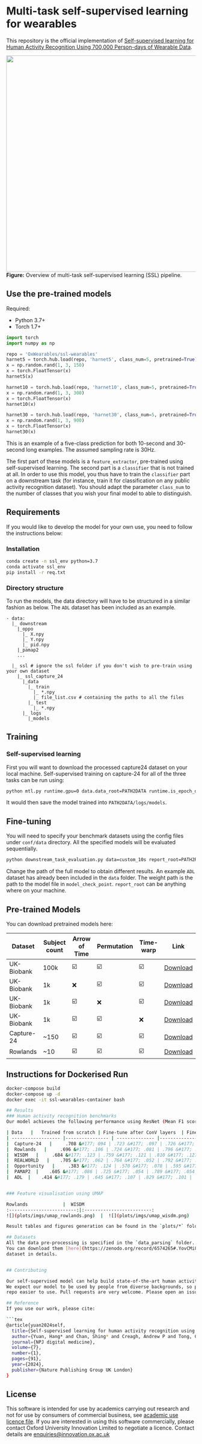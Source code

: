 # Multi-task self-supervised learning for wearables

This repository is the official implementation of [Self-supervised learning for Human Activity Recognition Using 700,000 Person-days of Wearable Data](https://arxiv.org/abs/2206.02909).

<img src="plots/imgs/SSL_pipeline.png" width="600" height="575"/><br>
<b>Figure:</b> Overview of multi-task self-supervised learning (SSL) pipeline. 

## Use the pre-trained models
Required:
* Python 3.7+
* Torch 1.7+

```python
import torch
import numpy as np

repo = 'OxWearables/ssl-wearables'
harnet5 = torch.hub.load(repo, 'harnet5', class_num=5, pretrained=True)
x = np.random.rand(1, 3, 150)
x = torch.FloatTensor(x)
harnet5(x)

harnet10 = torch.hub.load(repo, 'harnet10', class_num=5, pretrained=True)
x = np.random.rand(1, 3, 300)
x = torch.FloatTensor(x)
harnet10(x)

harnet30 = torch.hub.load(repo, 'harnet30', class_num=5, pretrained=True)
x = np.random.rand(1, 3, 900)
x = torch.FloatTensor(x)
harnet30(x)
```
This is an example of a five-class prediction for both 10-second and 30-second long examples.
The assumed sampling rate is 30Hz. 

The first part of these models is a `feature_extractor`, pre-trained using self-supervised learning. The second part is a `classifier` that is not trained at all. In order to use this model, you thus have to train the `classifier` part on a downstream task (for instance, train it for classification on any public activity recognition dataset). You should adapt the parameter `class_num` to the number of classes that you wish your final model to able to distinguish.


## Requirements
If you would like to develop the model for your own use, you need to follow the instructions below:
### Installation
```bash
conda create -n ssl_env python=3.7
conda activate ssl_env
pip install -r req.txt
```


### Directory structure
To run the models, the data directory will have to be structured in a similar fashion as below. The `ADL` dataset has been included
as an example.
```shell
- data:
  |_ downstream
    |_oppo
      |_ X.npy
      |_ Y.npy
      |_ pid.npy
    |_pamap2
    ...

  |_ ssl # ignore the ssl folder if you don't wish to pre-train using your own dataset
    |_ ssl_capture_24
      |_data
        |_ train
          |_ *.npy
          |_ file_list.csv # containing the paths to all the files
        |_ test
          |_ *.npy
      |_ logs
        |_models
```


## Training
### Self-supervised learning
First you will want to download the processed capture24 dataset on your local machine. Self-supervised training on capture-24 for all of the three tasks can be run using:
```bash
python mtl.py runtime.gpu=0 data.data_root=PATH2DATA runtime.is_epoch_data=True data=ssl_capture_24 task=all task.scale=false augmentation=all   model=resnet data.batch_subject_num=5 dataloader=ten_sec
```
It would then save the model trained into `PATH2DATA/logs/models`.

## Fine-tuning
You will need to specify your benchmark datasets using the config files under `conf/data` directory.
All the specified models will be evaluated sequentially.
```bash
python downstream_task_evaluation.py data=custom_10s report_root=PATH2REPORT evaluation.flip_net_path=PATH2WEIGHT data.data_root=PATH2DATA is_dist=True evaluation=all
```
Change the path of the full model to obtain different results. An example `ADL` dataset has already been included in the
`data` folder.  The weight path is the path to the model file in `model_check_point`. `report_root` can be
anything where on your machine.

## Pre-trained Models
You can download pretrained models here:

| Dataset   |   Subject count | Arrow of Time | Permutation | Time-warp |  Link |
| ------------------ |---------------- | -------------- |---------------- |  --- | ---|
|  UK-Biobank   |  100k | ☑️  |  ☑️  |   ☑️  | [Download](https://wearables-files.ndph.ox.ac.uk/files/ssl/mtl_best.mdl) |
|  UK-Biobank   |  1k | ❌  | ☑️ |     ☑️️  | [Download](https://wearables-files.ndph.ox.ac.uk/files/ssl/aFalse_pTrue_tTrue.mdl) |
|  UK-Biobank   |  1k |  ☑️   |❌ |  ☑️  | [Download](https://wearables-files.ndph.ox.ac.uk/files/ssl/aTrue_pFalse_tTrue.mdl) |
|  UK-Biobank   |  1k |   ☑️ | ☑️  |   ❌  | [Download](https://wearables-files.ndph.ox.ac.uk/files/ssl/aTrue_pTrue_tFalse.mdl) |
|  Capture-24   |  ~150 | ☑️  |  ☑️  |   ☑️  | [Download](https://wearables-files.ndph.ox.ac.uk/files/ssl/ssl_capture24.mdl) |
|  Rowlands   |  ~10 | ☑️  |  ☑️  |   ☑️  | [Download](https://wearables-files.ndph.ox.ac.uk/files/ssl/ssl_rowlands.mdl) |

## Instructions for  Dockerised Run
```bash
docker-compose build
docker-compose up -d
docker exec -it ssl-wearables-container bash

## Results
### Human activity recognition benchmarks
Our model achieves the following performance using ResNet (Mean F1 score &#177; SD):

| Data   |   Trained from scratch | Fine-tune after ConV layers  | Fine-tune all layers | Improvement % |
| ------------------ |---------------- | -------------- |---------------- |  --- |
|  Capture-24   |     .708 &#177; 094 | .723 &#177; .097 | .726 &#177; .093  |  2.5 |
|  Rowlands   |     .696 &#177; .106 | .724 &#177; .081 | .796 &#177; .093 | 14.4  |
|  WISDM   |     .684 &#177; .123 | .759 &#177; .121 | .810 &#177; .127 | 18.4  |
|  REALWORLD   |    .705 &#177; .062 | .764 &#177; .052 | .792 &#177; .075 |  12.3 |
|  Opportunity   |     .383 &#177; .124 | .570 &#177; .078 | .595 &#177; .085 | 55.4 |
|  PAMAP2  |    .605 &#177; .086 | .725 &#177; .054 | .789 &#177; .054| 30.4 |
|  ADL  |    .414 &#177; .179 | .645 &#177; .107 | .829 &#177; .101 |  100.0  |


### Feature visualisation using UMAP

Rowlands             |  WISDM
:-------------------------:|:-------------------------:
![](plots/imgs/umap_rowlands.png)  |  ![](plots/imgs/umap_wisdm.png)

Result tables and figures generation can be found in the `plots/*` folder.

## Datasets
All the data pre-processing is specified in the `data_parsing` folder. We have uploaded the processed dataset files for you to use.
You can download them [here](https://zenodo.org/record/6574265#.YovCMi8w1qs). If you wish to process those datasets yourself, you can use `data_parsing/make_*.py` to understand how we processed each
dataset in details.


## Contributing

Our self-supervised model can help build state-of-the-art human activity recognition models with minimal effort.
We expect our model to be used by people from diverse backgrounds, so please do let us know if we can make this
repo easier to use. Pull requests are very welcome. Please open an issue if you have suggested improvements or a bug report. We plan to maintain this project regularly but do excuse us for a late response due to other commitments.

## Reference
If you use our work, please cite:

```tex
@article{yuan2024self,
  title={Self-supervised learning for human activity recognition using 700,000 person-days of wearable data},
  author={Yuan, Hang* and Chan, Shing* and Creagh, Andrew P and Tong, Catherine and Acquah, Aidan and Clifton, David A and Doherty, Aiden},
  journal={NPJ digital medicine},
  volume={7},
  number={1},
  pages={91},
  year={2024},
  publisher={Nature Publishing Group UK London}
}
```

## License
This software is intended for use by academics carrying out research and not for use by consumers of
commercial business, see [academic use licence file](LICENSE.md). If you are interested in using this software commercially,
please contact Oxford University Innovation Limited to negotiate a licence. Contact details are enquiries@innovation.ox.ac.uk


